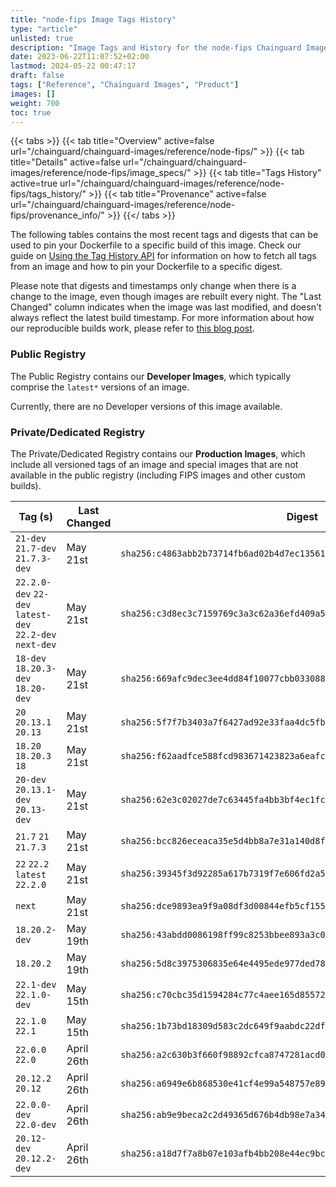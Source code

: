 ```yaml
---
title: "node-fips Image Tags History"
type: "article"
unlisted: true
description: "Image Tags and History for the node-fips Chainguard Image"
date: 2023-06-22T11:07:52+02:00
lastmod: 2024-05-22 00:47:17
draft: false
tags: ["Reference", "Chainguard Images", "Product"]
images: []
weight: 700
toc: true
---
```


{{< tabs >}}
{{< tab title="Overview" active=false url="/chainguard/chainguard-images/reference/node-fips/" >}}
{{< tab title="Details" active=false url="/chainguard/chainguard-images/reference/node-fips/image_specs/" >}}
{{< tab title="Tags History" active=true url="/chainguard/chainguard-images/reference/node-fips/tags_history/" >}}
{{< tab title="Provenance" active=false url="/chainguard/chainguard-images/reference/node-fips/provenance_info/" >}}
{{</ tabs >}}

The following tables contains the most recent tags and digests that can be used to pin your Dockerfile to a specific build of this image. Check our guide on [Using the Tag History API](/chainguard/chainguard-images/using-the-tag-history-api/) for information on how to fetch all tags from an image and how to pin your Dockerfile to a specific digest.

Please note that digests and timestamps only change when there is a change to the image, even though images are rebuilt every night. The "Last Changed" column indicates when the image was last modified, and doesn't always reflect the latest build timestamp. For more information about how our reproducible builds work, please refer to [this blog post](https://www.chainguard.dev/unchained/reproducing-chainguards-reproducible-image-builds).

### Public Registry
The Public Registry contains our **Developer Images**, which typically comprise the `latest*` versions of an image.

Currently, there are no Developer versions of this image available.

### Private/Dedicated Registry
The Private/Dedicated Registry contains our **Production Images**, which include all versioned tags of an image and special images that are not available in the public registry (including FIPS images and other custom builds).

| Tag (s)                                                   | Last Changed | Digest                                                                    |
|-----------------------------------------------------------|--------------|---------------------------------------------------------------------------|
|  `21-dev` `21.7-dev` `21.7.3-dev`                         | May 21st     | `sha256:c4863abb2b73714fb6ad02b4d7ec13561a9cb374d14e072884559252804b4279` |
|  `22.2.0-dev` `22-dev` `latest-dev` `22.2-dev` `next-dev` | May 21st     | `sha256:c3d8ec3c7159769c3a3c62a36efd409a598d936802ecfbbd482322e6229bb273` |
|  `18-dev` `18.20.3-dev` `18.20-dev`                       | May 21st     | `sha256:669afc9dec3ee4dd84f10077cbb03308867977d63412b840be07da4cd2537d0f` |
|  `20` `20.13.1` `20.13`                                   | May 21st     | `sha256:5f7f7b3403a7f6427ad92e33faa4dc5fbf718bc42c028347f526e43d867b9f41` |
|  `18.20` `18.20.3` `18`                                   | May 21st     | `sha256:f62aadfce588fcd983671423823a6eafc70e5941eb2d31bbfcb3066b1e6b738c` |
|  `20-dev` `20.13.1-dev` `20.13-dev`                       | May 21st     | `sha256:62e3c02027de7c63445fa4bb3bf4ec1fc975fe064dab0be5528b0969c9fe164b` |
|  `21.7` `21` `21.7.3`                                     | May 21st     | `sha256:bcc826eceaca35e5d4bb8a7e31a140d8f9a9de06eebfc5ca89460681fde3a7e8` |
|  `22` `22.2` `latest` `22.2.0`                            | May 21st     | `sha256:39345f3d92285a617b7319f7e606fd2a539d757a6512c8e53bd898d2363bc892` |
|  `next`                                                   | May 21st     | `sha256:dce9893ea9f9a08df3d00844efb5cf1554cd7a49ef473b2dad9441982eee275d` |
|  `18.20.2-dev`                                            | May 19th     | `sha256:43abdd0086198ff99c8253bbee893a3c0860e60a91adf76134678f2c16f0f626` |
|  `18.20.2`                                                | May 19th     | `sha256:5d8c3975306835e64e4495ede977ded78a2eca6f174b54c102fa5810e12f94cd` |
|  `22.1-dev` `22.1.0-dev`                                  | May 15th     | `sha256:c70cbc35d1594284c77c4aee165d855721e775b93b9073cf85904823e955cbaa` |
|  `22.1.0` `22.1`                                          | May 15th     | `sha256:1b73bd18309d583c2dc649f9aabdc22df97579de3b5486b5bc7ff7c541854303` |
|  `22.0.0` `22.0`                                          | April 26th   | `sha256:a2c630b3f660f98892cfca8747281acd054df7512bcbe01b2d5066963bf3db45` |
|  `20.12.2` `20.12`                                        | April 26th   | `sha256:a6949e6b868530e41cf4e99a548757e89944a3c0b7a8e70d686cc4308457024c` |
|  `22.0.0-dev` `22.0-dev`                                  | April 26th   | `sha256:ab9e9beca2c2d49365d676b4db98e7a34b946598b4b887bb61f5422604f89014` |
|  `20.12-dev` `20.12.2-dev`                                | April 26th   | `sha256:a18d7f7a8b07e103afb4bb208e44ec9bc955a26052ef454cf74f2c425229acae` |

